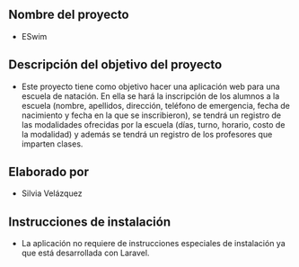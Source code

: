 ## Nombre del proyecto

- ESwim

## Descripción del objetivo del proyecto

- Este proyecto tiene como objetivo hacer una aplicación web para una escuela de natación. En ella se hará la inscripción de los alumnos a la escuela (nombre, apellidos, dirección, teléfono de emergencia, fecha de nacimiento y fecha en la que se inscribieron), se tendrá un registro de las modalidades ofrecidas por la escuela (días, turno, horario, costo de la modalidad) y además se tendrá un registro de los profesores que imparten clases.

## Elaborado por

- Silvia Velázquez

## Instrucciones de instalación

- La aplicación no requiere de instrucciones especiales de instalación ya que está desarrollada con Laravel.
